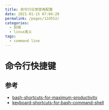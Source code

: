 ```yaml
---
title: 命令行日常使用配置
date: 2021-01-15 07:04:20
permalink: /pages/12d552/
categories:
  - 前端
  - linux奥义
tags:
  - command line
---
```

# 命令行快捷键

## 参考

- [bash-shortcuts-for-maximum-productivity](https://www.skorks.com/2009/09/bash-shortcuts-for-maximum-productivity/)
- [keyboard-shortcuts-for-bash-command-shell](https://www.howtogeek.com/howto/ubuntu/keyboard-shortcuts-for-bash-command-shell-for-ubuntu-debian-suse-redhat-linux-etc/)

